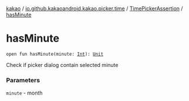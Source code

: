 [kakao](../../index.md) / [io.github.kakaoandroid.kakao.picker.time](../index.md) / [TimePickerAssertion](index.md) / [hasMinute](./has-minute.md)

# hasMinute

`open fun hasMinute(minute: `[`Int`](https://kotlinlang.org/api/latest/jvm/stdlib/kotlin/-int/index.html)`): `[`Unit`](https://kotlinlang.org/api/latest/jvm/stdlib/kotlin/-unit/index.html)

Check if picker dialog contain selected minute

### Parameters

`minute` - month